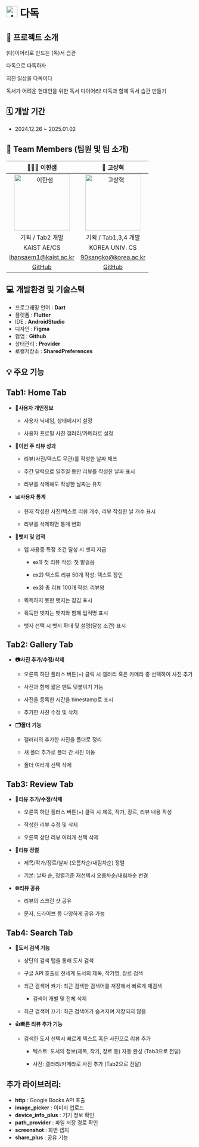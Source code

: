 # <img width="30" alt="dokki_logo" src="https://github.com/user-attachments/assets/1404bfb0-c99a-4b28-8b96-eba10d68be4d" /> 다독

## 📲 프로젝트 소개

(다)이어리로 만드는 (독)서 습관

다독으로 다독하자

지친 일상을 다독이다

독서가 어려운 현대인을 위한 독서 다이어리! 다독과 함께 독서 습관 만들기

## 🗓️ 개발 기간

- 2024.12.26 ~ 2025.01.02

## 👥 Team Members (팀원 및 팀 소개)

|                                                      👩🏻‍💻 이한샘                                                       |                                                      🥔 고상혁                                                       |
| :------------------------------------------------------------------------------------------------------------------: | :------------------------------------------------------------------------------------------------------------------: |
| <img src="https://github.com/user-attachments/assets/bb17ef51-ebab-4d13-ad63-1e4bd8fd25ad" alt="이한샘" width="150"> | <img src="https://github.com/user-attachments/assets/9f830237-7f05-41ff-b56f-ae6cb546f4bf" alt="고상혁" width="150"> |
|                                                   기획 / Tab2 개발                                                   |                                                 기획 / Tab1,3,4 개발                                                 |
|                                                     KAIST AE/CS                                                      |                                                    KOREA UNIV. CS                                                    |
|                                                ihansaem1@kaist.ac.kr                                                 |                                                 90sangko@korea.ac.kr                                                 |
|                                          [GitHub](https://github.com/damhs)                                          |                                       [GitHub](https://github.com/sanghyuk-ko)                                       |

## 💻 개발환경 및 기술스택

- 프로그래밍 언어 : **Dart**
- 플랫폼 : **Flutter**
- IDE : **AndroidStudio**
- 디자인 : **Figma**
- 협업 : **Github**
- 상태관리 : **Provider**
- 로컬저장소 : **SharedPreferences**

## 💡 주요 기능

## Tab1: Home Tab

- **👤사용자 개인정보**

  - 사용자 닉네임, 상태메시지 설정

  - 사용자 프로필 사진 갤러리/카메라로 설정

- **📅이번 주 리뷰 성과**

  - 리뷰(사진/텍스트 무관)를 작성한 날짜 체크

  - 주간 달력으로 일주일 동안 리뷰를 작성한 날짜 표시

  - 리뷰를 삭제해도 작성한 날짜는 유지

- **📊사용자 통계**

  - 현재 작성한 사진/텍스트 리뷰 개수, 리뷰 작성한 날 개수 표시

  - 리뷰를 삭제하면 통계 변화

- **🏅뱃지 및 업적**

  - 앱 사용중 특정 조건 달성 시 뱃지 지급

    - ex1) 첫 리뷰 작성: 첫 발걸음

    - ex2) 텍스트 리뷰 50개 작성: 텍스트 장인

    - ex3) 총 리뷰 100개 작성: 리뷰왕

  - 획득하지 못한 뱃지는 잠김 표시

  - 획득한 뱃지는 뱃지와 함께 업적명 표시

  - 뱃지 선택 시 뱃지 확대 및 설명(달성 조건) 표시

## Tab2: Gallery Tab

- **📷사진 추가/수정/삭제**

  - 오른쪽 하단 플러스 버튼(+) 클릭 시 갤러리 혹은 카메라 중 선택하여 사진 추가

  - 사진과 함께 짧은 멘트 덧붙이기 가능

  - 사진을 등록한 시간을 timestamp로 표시

  - 추가한 사진 수정 및 삭제

- **🗂폴더 기능**

  - 갤러리의 추가한 사진을 폴더로 정리

  - 새 폴더 추가로 폴더 간 사진 이동

  - 폴더 여러개 선택 삭제

## Tab3: Review Tab

- **📝리뷰 추가/수정/삭제**

  - 오른쪽 하단 플러스 버튼(+) 클릭 시 제목, 작가, 장르, 리뷰 내용 작성

  - 작성한 리뷰 수정 및 삭제

  - 오른쪽 상단 리뷰 여러개 선택 삭제

- **🔀리뷰 정렬**

  - 제목/작가/장르/날짜 (오름차순/내림차순) 정렬

  - 기본: 날짜 순, 정렬기준 재선택시 오름차순/내림차순 변경

- **🌐리뷰 공유**

  - 리뷰의 스크린 샷 공유

  - 문자, 드라이브 등 다양하게 공유 가능

## Tab4: Search Tab

- **🔎도서 검색 기능**

  - 상단의 검색 탭을 통해 도서 검색

  - 구글 API 호출로 전세계 도서의 제목, 작가명, 장르 검색

  - 최근 검색어 켜기: 최근 검색한 검색어를 저장해서 빠르게 재검색

    - 검색어 개별 및 전체 삭제

  - 최근 검색어 끄기: 최근 검색어가 숨겨지며 저장되지 않음

- **👍빠른 리뷰 추가 기능**

  - 검색한 도서 선택시 빠르게 텍스트 혹은 사진으로 리뷰 추가

    - 텍스트: 도서의 정보(제목, 작가, 장르 등) 자동 완성 (Tab3으로 전달)

    - 사진: 갤러리/카메라로 사진 추가 (Tab2으로 전달)

## 추가 라이브러리:

- **http** : Google Books API 호출
- **image_picker** : 이미지 업로드
- **device_info_plus** : 기기 정보 확인
- **path_provider** : 파일 저장 경로 확인
- **screenshot** : 화면 캡처
- **share_plus** : 공유 기능
